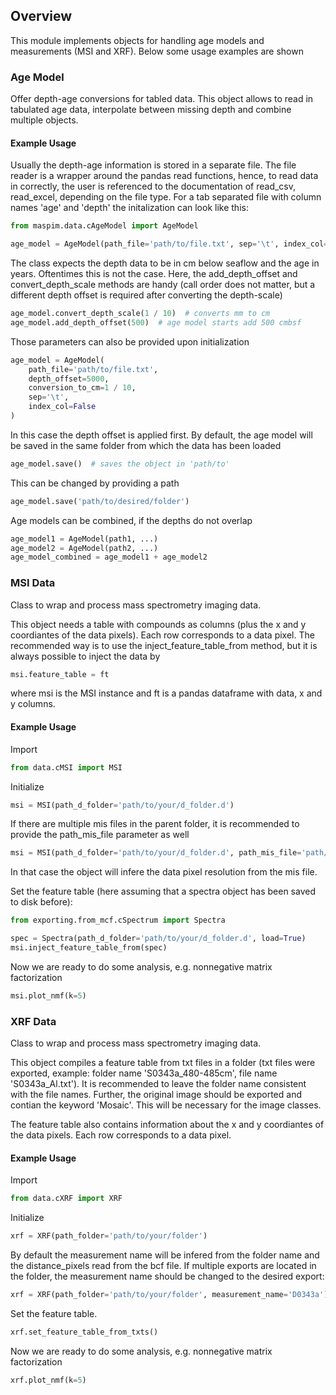 ## Overview

This module implements objects for handling age models and measurements (MSI and XRF).
Below some usage examples are shown

### Age Model
Offer depth-age conversions for tabled data.
This object allows to read in tabulated age data, interpolate between missing depth and combine multiple objects.

#### Example Usage
Usually the depth-age information is stored in a separate file. The file reader is a wrapper around the pandas read
functions, hence, to read data in correctly, the user is referenced to the documentation of read_csv, read_excel,
depending on the file type. For a tab separated file with column names 'age' and 'depth' the initalization can look like this:

```python
from maspim.data.cAgeModel import AgeModel

age_model = AgeModel(path_file='path/to/file.txt', sep='\t', index_col=False)
```
The class expects the depth data to be in cm below seaflow and the age in years. Oftentimes this is not the case.
Here, the add_depth_offset and convert_depth_scale methods are handy (call order does not matter,
but a different depth offset is required after converting the depth-scale)
```python
age_model.convert_depth_scale(1 / 10)  # converts mm to cm
age_model.add_depth_offset(500)  # age model starts add 500 cmbsf
```
Those parameters can also be provided upon initialization
```python
age_model = AgeModel(
    path_file='path/to/file.txt',
    depth_offset=5000,
    conversion_to_cm=1 / 10,
    sep='\t',
    index_col=False
)
```
In this case the depth offset is applied first.
By default, the age model will be saved in the same folder from which the data has been loaded
```python
age_model.save()  # saves the object in 'path/to'
```
This can be changed by providing a path
```python
age_model.save('path/to/desired/folder')
```
Age models can be combined, if the depths do not overlap
```python
age_model1 = AgeModel(path1, ...)
age_model2 = AgeModel(path2, ...)
age_model_combined = age_model1 + age_model2
```

### MSI Data
Class to wrap and process mass spectrometry imaging data.

This object needs a table with compounds as columns
(plus the x and y coordiantes of the data pixels). Each row corresponds to a data pixel. The
recommended way is to use the inject_feature_table_from method, but it is always possible
to inject the data by
```python
msi.feature_table = ft
```
where msi is the MSI instance and ft is a pandas dataframe with data, x and y columns.

#### Example Usage
Import
```python
from data.cMSI import MSI
```
Initialize
```python
msi = MSI(path_d_folder='path/to/your/d_folder.d')
```
If there are multiple mis files in the parent folder, it is recommended to provide
the path_mis_file parameter as well
```python
msi = MSI(path_d_folder='path/to/your/d_folder.d', path_mis_file='path/to/your/mis/file.mis')
```
In that case the object will infere the data pixel resolution from the mis file.

Set the feature table (here assuming that a spectra object has been saved to disk before):

```python
from exporting.from_mcf.cSpectrum import Spectra

spec = Spectra(path_d_folder='path/to/your/d_folder.d', load=True)
msi.inject_feature_table_from(spec)
```

Now we are ready to do some analysis, e.g. nonnegative matrix factorization

```python
msi.plot_nmf(k=5)
```

### XRF Data
Class to wrap and process mass spectrometry imaging data.

This object compiles a feature table from txt files in a folder (txt files were exported,
example: folder name 'S0343a_480-485cm', file name 'S0343a_Al.txt'). It is recommended to leave
the folder name consistent with the file names. Further, the original image should be exported and
contian the keyword 'Mosaic'. This will be necessary for the image classes.

The feature table also contains information about the x and y coordiantes of the data pixels.
Each row corresponds to a data pixel.

#### Example Usage
Import
```python
from data.cXRF import XRF
```
Initialize
```python
xrf = XRF(path_folder='path/to/your/folder')
```
By default the measurement name will be infered from the folder name and the distance_pixels
read from the bcf file. If multiple exports are located in the folder, the measurement name
should be changed to the desired export:
```python
xrf = XRF(path_folder='path/to/your/folder', measurement_name='D0343a')
```
Set the feature table.
```python
xrf.set_feature_table_from_txts()
```
Now we are ready to do some analysis, e.g. nonnegative matrix factorization

```python
xrf.plot_nmf(k=5)
```
